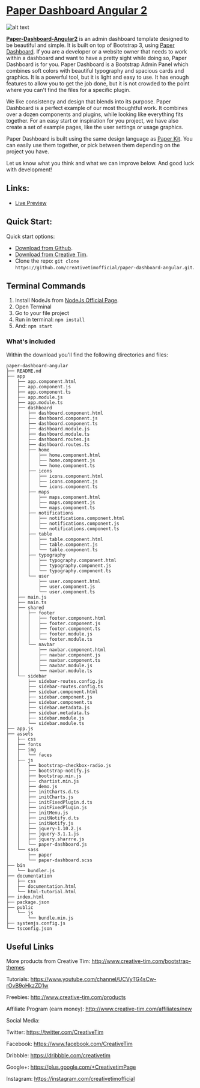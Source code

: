 # [Paper Dashboard Angular 2](https://paper-dashboard-angular.herokuapp.com/)

![alt text](http://s3.amazonaws.com/creativetim_bucket/products/51/original/opt_pd_angular_thumbnail.jpg "Paper Dashboard Free")

**[Paper-Dashboard-Angular2](https://paper-dashboard-angular.herokuapp.com/)** is an admin dashboard template designed to be beautiful and simple. It is built on top of Bootstrap 3, using [Paper Dashboard](http://www.creative-tim.com/product/paper-dashboard). If you are a developer or a website owner that needs to work within a dashboard and want to have a pretty sight while doing so, Paper Dashboard is for you. Paper Dashboard is a Bootstrap Admin Panel which combines soft colors with beautiful typography and spacious cards and graphics. It is a powerful tool, but it is light and easy to use. It has enough features to allow you to get the job done, but it is not crowded to the point where you can't find the files for a specific plugin.

We like consistency and design that blends into its purpose. Paper Dashboard is a perfect example of our most thoughtful work. It combines over a dozen components and plugins, while looking like everything fits together. For an easy start or inspiration for you project, we have also create a set of example pages, like the user settings or usage graphics.

Paper Dashboard is built using the same design language as [Paper Kit](http://www.creative-tim.com/product/paper-kit). You can easily use them together, or pick between them depending on the project you have.

Let us know what you think and what we can improve below. And good luck with development!



## Links:

+ [Live Preview](https://paper-dashboard-angular.herokuapp.com/)

## Quick Start:

Quick start options:

+ [Download from Github](https://github.com/creativetimofficial/paper-dashboard-angular/archive/master.zip).
+ [Download from Creative Tim](http://www.creative-tim.com/product/paper-dashboard-angular2).
+ Clone the repo: `git clone https://github.com/creativetimofficial/paper-dashboard-angular.git`.

## Terminal Commands

1. Install NodeJs from [NodeJs Official Page](https://nodejs.org/en).
2. Open Terminal
3. Go to your file project
4. Run in terminal: ```npm install```
5. And: ```npm start```

### What's included

Within the download you'll find the following directories and files:

```
paper-dashboard-angular
├── README.md
├── app
│   ├── app.component.html
│   ├── app.component.js
│   ├── app.component.ts
│   ├── app.module.js
│   ├── app.module.ts
│   ├── dashboard
│   │   ├── dashboard.component.html
│   │   ├── dashboard.component.js
│   │   ├── dashboard.component.ts
│   │   ├── dashboard.module.js
│   │   ├── dashboard.module.ts
│   │   ├── dashboard.routes.js
│   │   ├── dashboard.routes.ts
│   │   ├── home
│   │   │   ├── home.component.html
│   │   │   ├── home.component.js
│   │   │   └── home.component.ts
│   │   ├── icons
│   │   │   ├── icons.component.html
│   │   │   ├── icons.component.js
│   │   │   └── icons.component.ts
│   │   ├── maps
│   │   │   ├── maps.component.html
│   │   │   ├── maps.component.js
│   │   │   └── maps.component.ts
│   │   ├── notifications
│   │   │   ├── notifications.component.html
│   │   │   ├── notifications.component.js
│   │   │   └── notifications.component.ts
│   │   ├── table
│   │   │   ├── table.component.html
│   │   │   ├── table.component.js
│   │   │   └── table.component.ts
│   │   ├── typography
│   │   │   ├── typography.component.html
│   │   │   ├── typography.component.js
│   │   │   └── typography.component.ts
│   │   └── user
│   │       ├── user.component.html
│   │       ├── user.component.js
│   │       └── user.component.ts
│   ├── main.js
│   ├── main.ts
│   ├── shared
│   │   ├── footer
│   │   │   ├── footer.component.html
│   │   │   ├── footer.component.js
│   │   │   ├── footer.component.ts
│   │   │   ├── footer.module.js
│   │   │   └── footer.module.ts
│   │   └── navbar
│   │       ├── navbar.component.html
│   │       ├── navbar.component.js
│   │       ├── navbar.component.ts
│   │       ├── navbar.module.js
│   │       └── navbar.module.ts
│   └── sidebar
│       ├── sidebar-routes.config.js
│       ├── sidebar-routes.config.ts
│       ├── sidebar.component.html
│       ├── sidebar.component.js
│       ├── sidebar.component.ts
│       ├── sidebar.metadata.js
│       ├── sidebar.metadata.ts
│       ├── sidebar.module.js
│       └── sidebar.module.ts
├── app.js
├── assets
│   ├── css
│   ├── fonts
│   ├── img
│   │   └── faces
│   ├── js
│   │   ├── bootstrap-checkbox-radio.js
│   │   ├── bootstrap-notify.js
│   │   ├── bootstrap.min.js
│   │   ├── chartist.min.js
│   │   ├── demo.js
│   │   ├── initCharts.d.ts
│   │   ├── initCharts.js
│   │   ├── initFixedPlugin.d.ts
│   │   ├── initFixedPlugin.js
│   │   ├── initMenu.js
│   │   ├── initNotify.d.ts
│   │   ├── initNotify.js
│   │   ├── jquery-1.10.2.js
│   │   ├── jquery-3.1.1.js
│   │   ├── jquery.sharrre.js
│   │   └── paper-dashboard.js
│   └── sass
│       ├── paper
│       └── paper-dashboard.scss
├── bin
│   └── bundler.js
├── documentation
│   ├── css
│   ├── documentation.html
│   └── html-tutorial.html
├── index.html
├── package.json
├── public
│   └── js
│       └── bundle.min.js
├── systemjs.config.js
└── tsconfig.json

```

## Useful Links

More products from Creative Tim: <http://www.creative-tim.com/bootstrap-themes>

Tutorials: <https://www.youtube.com/channel/UCVyTG4sCw-rOvB9oHkzZD1w>

Freebies: <http://www.creative-tim.com/products>

Affiliate Program (earn money): <http://www.creative-tim.com/affiliates/new>

Social Media:

Twitter: <https://twitter.com/CreativeTim>

Facebook: <https://www.facebook.com/CreativeTim>

Dribbble: <https://dribbble.com/creativetim>

Google+: <https://plus.google.com/+CreativetimPage>

Instagram: <https://instagram.com/creativetimofficial>
